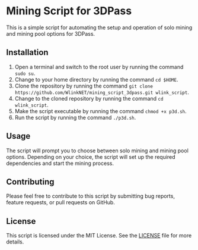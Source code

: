 # Mining Script for 3DPass

This is a simple script for automating the setup and operation of solo mining and mining pool options for 3DPass.

## Installation

1. Open a terminal and switch to the root user by running the command `sudo su`.
2. Change to your home directory by running the command `cd $HOME`.
3. Clone the repository by running the command `git clone https://github.com/WlinkNET/mining_script_3dpass.git wlink_script`.
4. Change to the cloned repository by running the command `cd wlink_script`.
5. Make the script executable by running the command `chmod +x p3d.sh`.
6. Run the script by running the command `./p3d.sh`.

## Usage

The script will prompt you to choose between solo mining and mining pool options. Depending on your choice, the script will set up the required dependencies and start the mining process.

## Contributing

Please feel free to contribute to this script by submitting bug reports, feature requests, or pull requests on GitHub. 

## License

This script is licensed under the MIT License. See the [LICENSE](LICENSE) file for more details.
